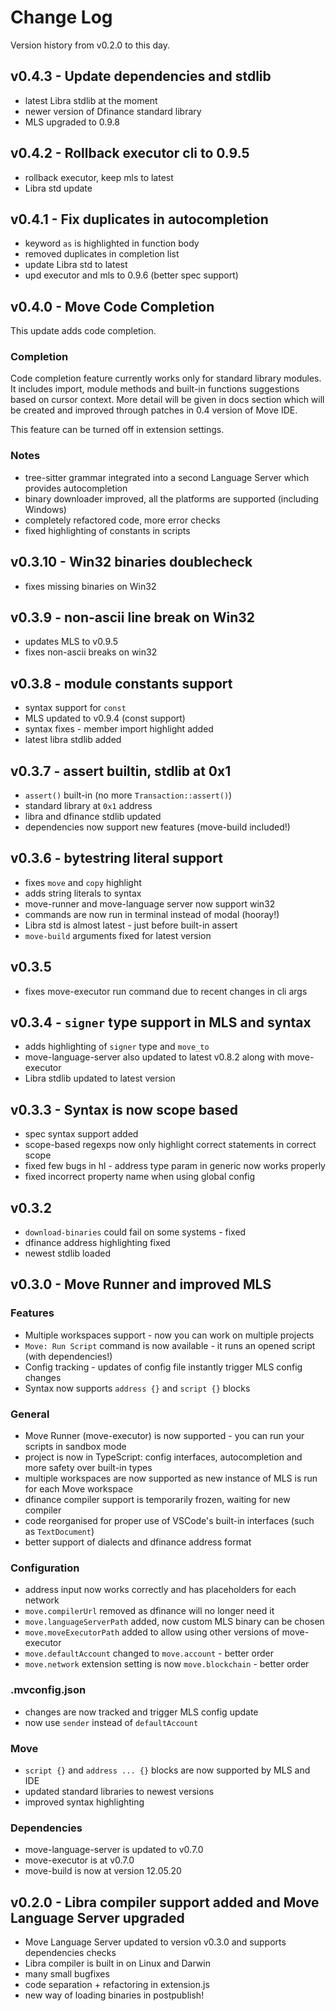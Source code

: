 # Change Log

Version history from v0.2.0 to this day.

## v0.4.3 - Update dependencies and stdlib

- latest Libra stdlib at the moment
- newer version of Dfinance standard library
- MLS upgraded to 0.9.8

## v0.4.2 - Rollback executor cli to 0.9.5

- rollback executor, keep mls to latest
- Libra std update

## v0.4.1 - Fix duplicates in autocompletion

- keyword `as` is highlighted in function body
- removed duplicates in completion list
- update Libra std to latest
- upd executor and mls to 0.9.6 (better spec support)

## v0.4.0 - Move Code Completion

This update adds code completion.

### Completion

Code completion feature currently works only for standard library modules. It includes
import, module methods and built-in functions suggestions based on cursor context.
More detail will be given in docs section which will be created and improved through
patches in 0.4 version of Move IDE.

This feature can be turned off in extension settings.

### Notes

- tree-sitter grammar integrated into a second Language Server which provides autocompletion
- binary downloader improved, all the platforms are supported (including Windows)
- completely refactored code, more error checks
- fixed highlighting of constants in scripts

## v0.3.10 - Win32 binaries doublecheck

- fixes missing binaries on Win32

## v0.3.9 - non-ascii line break on Win32

- updates MLS to v0.9.5
- fixes non-ascii breaks on win32

## v0.3.8 - module constants support

- syntax support for `const`
- MLS updated to v0.9.4 (const support)
- syntax fixes - member import highlight added
- latest libra stdlib added

## v0.3.7 - assert builtin, stdlib at 0x1

- `assert()` built-in (no more `Transaction::assert()`)
- standard library at `0x1` address
- libra and dfinance stdlib updated
- dependencies now support new features (move-build included!)

## v0.3.6 - bytestring literal support

- fixes `move` and `copy` highlight
- adds string literals to syntax
- move-runner and move-language server now support win32
- commands are now run in terminal instead of modal (hooray!)
- Libra std is almost latest - just before built-in assert
- `move-build` arguments fixed for latest version

## v0.3.5

- fixes move-executor run command due to recent changes in cli args

## v0.3.4 - `signer` type support in MLS and syntax

- adds highlighting of `signer`  type and `move_to`
- move-language-server also updated to latest v0.8.2 along with move-executor
- Libra stdlib updated to latest version

## v0.3.3 - Syntax is now scope based

- spec syntax support added
- scope-based regexps now only highlight correct statements in correct scope
- fixed few bugs in hl - address type param in generic now works properly
- fixed incorrect property name when using global config

## v0.3.2

- `download-binaries` could fail on some systems - fixed
- dfinance address highlighting fixed
- newest stdlib loaded

## v0.3.0 - Move Runner and improved MLS

### Features

- Multiple workspaces support - now you can work on multiple projects
- `Move: Run Script` command is now available - it runs an opened script (with dependencies!)
- Config tracking - updates of config file instantly trigger MLS config changes
- Syntax now supports `address {}` and `script {}` blocks

### General

- Move Runner (move-executor) is now supported - you can run your scripts in sandbox mode
- project is now in TypeScript: config interfaces, autocompletion and more safety over built-in types
- multiple workspaces are now supported as new instance of MLS is run for each Move workspace
- dfinance compiler support is temporarily frozen, waiting for new compiler
- code reorganised for proper use of VSCode's built-in interfaces (such as `TextDocument`)
- better support of dialects and dfinance address format

### Configuration

- address input now works correctly and has placeholders for each network
- `move.compilerUrl` removed as dfinance will no longer need it
- `move.languageServerPath` added, now custom MLS binary can be chosen
- `move.moveExecutorPath` added to allow using other versions of move-executor
- `move.defaultAccount` changed to `move.account` - better order
- `move.network` extension setting is now `move.blockchain` - better order

### .mvconfig.json

- changes are now tracked and trigger MLS config update
- now use `sender` instead of `defaultAccount`

### Move

- `script {}` and `address ... {}` blocks are now supported by MLS and IDE
- updated standard libraries to newest versions
- improved syntax highlighting

### Dependencies

- move-language-server is updated to v0.7.0
- move-executor is at v0.7.0
- move-build is now at version 12.05.20

## v0.2.0 - Libra compiler support added and Move Language Server upgraded

- Move Language Server updated to version v0.3.0 and supports dependencies checks
- Libra compiler is built in on Linux and Darwin
- many small bugfixes
- code separation + refactoring in extension.js
- new way of loading binaries in postpublish!
